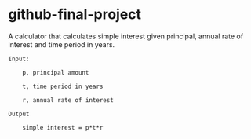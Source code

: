 # github-final-project
A calculator that calculates simple interest given principal, annual rate of interest and time period in years.

	Input:

   		p, principal amount
   
   		t, time period in years
   
   		r, annual rate of interest
   
	Output

  		simple interest = p*t*r

